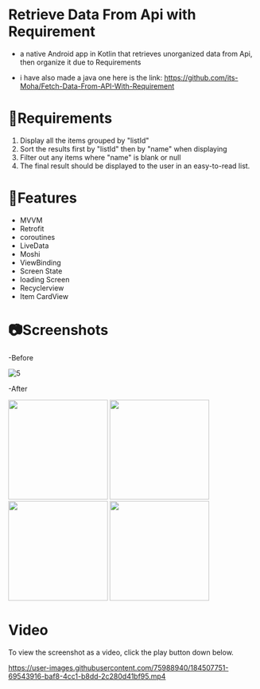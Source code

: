 # Retrieve Data From Api with Requirement

- a native Android app in Kotlin that retrieves unorganized data from Api, then organize it due to Requirements

- i have also made a java one here is the link: https://github.com/its-Moha/Fetch-Data-From-API-With-Requirement

# 📌Requirements

1. Display all the items grouped by "listId"
2. Sort the results first by "listId" then by "name" when displaying
3. Filter out any items where "name" is blank or null
4. The final result should be displayed to the user in an easy-to-read list.

# 📲Features

 - MVVM
 - Retrofit
 - coroutines
 - LiveData
 - Moshi
 - ViewBinding
 - Screen State
 - loading Screen
 - Recyclerview
 - Item CardView 

 # 📷Screenshots
 
  -Before
  
  ![5](https://user-images.githubusercontent.com/75988940/184507749-c0b8b39b-89ea-4ac1-aa06-9295778f4c56.PNG)
  
  -After
  <div align="start">
  <img src="https://user-images.githubusercontent.com/75988940/184507748-0fa50ea3-d066-467d-946d-09a0dd1aded6.jpg" width="200x">
  <img src="https://user-images.githubusercontent.com/75988940/184507744-ca013e48-5a19-4c2c-956b-e8c8cb1244bc.jpg" width="200px">
  <img src="https://user-images.githubusercontent.com/75988940/184507760-33c6ced7-2a64-4eb3-ad6d-d3f084b3181a.jpg" width="200px">
  <img src="https://user-images.githubusercontent.com/75988940/184507765-ab3e62bc-f543-4e5c-a9e1-e9c51b7b903f.jpg" width="200px">
  </div>
  
  
# Video

 To view the screenshot as a video, click the play button down below.
 
https://user-images.githubusercontent.com/75988940/184507751-69543916-baf8-4cc1-b8dd-2c280d41bf95.mp4

